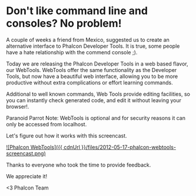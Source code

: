 Don't like command line and consoles? No problem!
=================================================

A couple of weeks a friend from Mexico, suggested us to create an alternative interface to Phalcon Developer Tools. It is true, some people have a hate relationship with the commend console ;).

Today we are releasing the Phalcon Developer Tools in a web based flavor, our WebTools. WebTools offer the same functionality as the Developer Tools, but now have a beautiful web interface, allowing you to be more productive without extra complications or effort learning commands.

Additional to well known commands, Web Tools provide editing facilities, so you can instantly check generated code, and edit it without leaving your browser!.

Paranoid Parrot Note: WebTools is optional and for security reasons it can only be accessed from localhost.

Let's figure out how it works with this screencast. 

[![Phalcon WebTools]({{ cdnUrl }}/files/2012-05-17-phalcon-webtools-screencast.png)](https://vimeo.com/42367665 "Phalcon WebTools - Click to Watch!")

Thanks to everyone who took the time to provide feedback. 

We appreciate it!

<3 Phalcon Team
